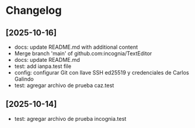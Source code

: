 # Changelog

## [2025-10-16]

- docs: update README.md with additional content
- Merge branch 'main' of github.com:incognia/TextEditor
- docs: update README.md
- test: add ianpa.test file
- config: configurar Git con llave SSH ed25519 y credenciales de Carlos Galindo
- test: agregar archivo de prueba caz.test

## [2025-10-14]

- test: agregar archivo de prueba incognia.test
